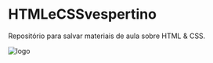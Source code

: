 # HTMLeCSSvespertino
 Repositório para salvar materiais de aula sobre HTML & CSS.

![logo](https://github.com/Miqcampos/HTMLeCSSvespertino/assets/145502751/8e3979cf-4369-4253-8796-62029c57e60f)
